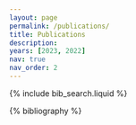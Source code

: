 ```yaml
---
layout: page
permalink: /publications/
title: Publications
description: 
years: [2023, 2022]
nav: true
nav_order: 2
---
```


<!-- _pages/publications.md -->

<!-- Bibsearch Feature -->

{% include bib_search.liquid %}

<div class="publications">

{% bibliography %}

</div>
